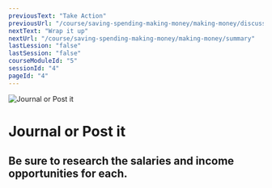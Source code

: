 ```yaml
---
previousText: "Take Action"
previousUrl: "/course/saving-spending-making-money/making-money/discussion"
nextText: "Wrap it up"
nextUrl: "/course/saving-spending-making-money/making-money/summary"
lastLession: "false"
lastSession: "false"
courseModuleId: "5"
sessionId: "4"
pageId: "4"
---
```



![Journal or Post it](/assets/img/journal-it.png)
# Journal or Post it

## Be sure to research the salaries and income opportunities for each.
<!-- <sparkle-quiz question-id="241"></sparkle-quiz>
<sparkle-quiz question-id="242"></sparkle-quiz>
<sparkle-quiz question-id="243"></sparkle-quiz> -->
<sparkle-feed-post assignment-name="Describe the benefits of being an entrepreneur as well as the less attractive aspects of it" ></sparkle-feed-post>
<sparkle-feed-post assignment-name="Discuss what career opportunities, in addition to entrepreneurial possibilities, appeal to you." ></sparkle-feed-post>
<sparkle-feed-post assignment-name="Describe the benefits of being an employee as well as the less attractive aspects of it." ></sparkle-feed-post>
